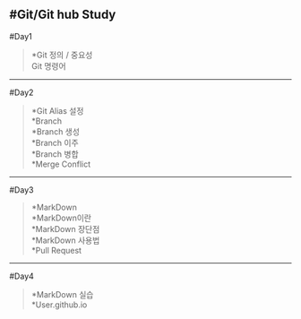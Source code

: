#Git/Git hub Study
---
#Day1
>*Git 정의 / 중요성   
Git 명령어   
---
#Day2   
>*Git Alias 설정   
*Branch   
 *Branch 생성   
 *Branch 이주   
 *Branch 병합   
 *Merge Conflict   
---
#Day3   
>*MarkDown   
 *MarkDown이란   
 *MarkDown 장단점   
 *MarkDown 사용법   
*Pull Request
---
#Day4   
>*MarkDown 실습   
*User.github.io    